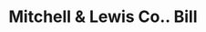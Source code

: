 ---
doi: 10.7916/D8F209VP
date_other: '1899'
date_other_textual: '1899'
form: printed ephemera
genre:
- Invoices
name:
- Mitchell & Lewis Co.
object_in_context_url: https://biggert.cul.columbia.edu/items/view/ave_biggert_01619
subject_hierarchical_geographic:
- Racine, Wisconsin, United States
subject_name:
- Mitchell & Lewis Co.
title: Mitchell & Lewis Co.. Bill
sort_title: Mitchell & Lewis Co.. Bill
call_number: ave_biggert_01619
coordinates:
- 42.726111111111116,-87.80583333333333
pid: ave_biggert_01619
identifiers: ave_biggert_01619
thumbnail: https://derivativo-2.library.columbia.edu/iiif/2/ldpd:343961/full/!256,256/0/native.jpg
permalink: /biggert/ave_biggert_01619/
layout: iiif-image-page
---